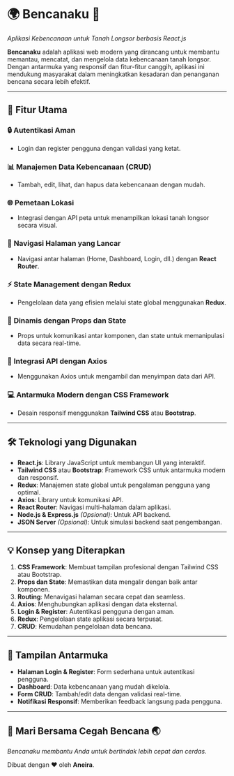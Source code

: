 # 🌍 **Bencanaku** 🌋  
_Aplikasi Kebencanaan untuk Tanah Longsor berbasis React.js_

**Bencanaku** adalah aplikasi web modern yang dirancang untuk membantu memantau, mencatat, dan mengelola data kebencanaan tanah longsor. Dengan antarmuka yang responsif dan fitur-fitur canggih, aplikasi ini mendukung masyarakat dalam meningkatkan kesadaran dan penanganan bencana secara lebih efektif.

---

## 🌟 **Fitur Utama**

### 🔒 **Autentikasi Aman** 
- Login dan register pengguna dengan validasi yang ketat.

### 📊 **Manajemen Data Kebencanaan (CRUD)**  
- Tambah, edit, lihat, dan hapus data kebencanaan dengan mudah.  

### 🌐 **Pemetaan Lokasi**
- Integrasi dengan API peta untuk menampilkan lokasi tanah longsor secara visual.

### 🔀 **Navigasi Halaman yang Lancar**  
- Navigasi antar halaman (Home, Dashboard, Login, dll.) dengan **React Router**.

### ⚡ **State Management dengan Redux**  
- Pengelolaan data yang efisien melalui state global menggunakan **Redux**.

### 🚀 **Dinamis dengan Props dan State**  
- Props untuk komunikasi antar komponen, dan state untuk memanipulasi data secara real-time.

### 📡 **Integrasi API dengan Axios**  
- Menggunakan Axios untuk mengambil dan menyimpan data dari API.

### 💻 **Antarmuka Modern dengan CSS Framework**  
- Desain responsif menggunakan **Tailwind CSS** atau **Bootstrap**.

---

## 🛠️ **Teknologi yang Digunakan**

- **React.js**: Library JavaScript untuk membangun UI yang interaktif.  
- **Tailwind CSS** atau **Bootstrap**: Framework CSS untuk antarmuka modern dan responsif.  
- **Redux**: Manajemen state global untuk pengalaman pengguna yang optimal.  
- **Axios**: Library untuk komunikasi API.  
- **React Router**: Navigasi multi-halaman dalam aplikasi.  
- **Node.js & Express.js** *(Opsional)*: Untuk API backend.  
- **JSON Server** *(Opsional)*: Untuk simulasi backend saat pengembangan.  

---

## 💡 **Konsep yang Diterapkan**

1. **CSS Framework**: Membuat tampilan profesional dengan Tailwind CSS atau Bootstrap.  
2. **Props dan State**: Memastikan data mengalir dengan baik antar komponen.  
3. **Routing**: Menavigasi halaman secara cepat dan seamless.  
4. **Axios**: Menghubungkan aplikasi dengan data eksternal.  
5. **Login & Register**: Autentikasi pengguna dengan aman.  
6. **Redux**: Pengelolaan state aplikasi secara terpusat.  
7. **CRUD**: Kemudahan pengelolaan data bencana.

---

## 🎨 **Tampilan Antarmuka**

- **Halaman Login & Register**: Form sederhana untuk autentikasi pengguna.  
- **Dashboard**: Data kebencanaan yang mudah dikelola.  
- **Form CRUD**: Tambah/edit data dengan validasi real-time.  
- **Notifikasi Responsif**: Memberikan feedback langsung pada pengguna.

---

## 🌱 **Mari Bersama Cegah Bencana** 🌏  
_Bencanaku membantu Anda untuk bertindak lebih cepat dan cerdas._
 
Dibuat dengan ❤️ oleh **Aneira**.  
